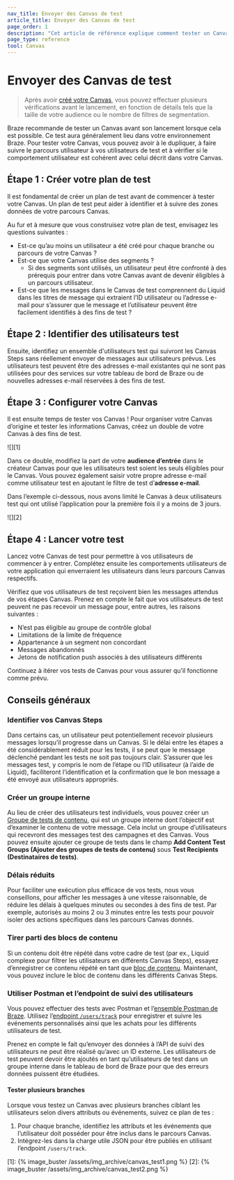 ```yaml
---
nav_title: Envoyer des Canvas de test
article_title: Envoyer des Canvas de test
page_order: 1
description: "Cet article de référence explique comment tester un Canvas avant son lancement et les bonnes pratiques."
page_type: reference
tool: Canvas
---
```


# Envoyer des Canvas de test

> Après avoir [créé votre Canvas]({{site.baseurl}}/user_guide/engagement_tools/canvas/create_a_canvas/create_a_canvas/), vous pouvez effectuer plusieurs vérifications avant le lancement, en fonction de détails tels que la taille de votre audience ou le nombre de filtres de segmentation.

Braze recommande de tester un Canvas avant son lancement lorsque cela est possible. Ce test aura généralement lieu dans votre environnement Braze. Pour tester votre Canvas, vous pouvez avoir à le dupliquer, à faire suivre le parcours utilisateur à vos utilisateurs de test et à vérifier si le comportement utilisateur est cohérent avec celui décrit dans votre Canvas.

## Étape 1 : Créer votre plan de test

Il est fondamental de créer un plan de test avant de commencer à tester votre Canvas. Un plan de test peut aider à identifier et à suivre des zones données de votre parcours Canvas.

Au fur et à mesure que vous construisez votre plan de test, envisagez les questions suivantes :
- Est-ce qu’au moins un utilisateur a été créé pour chaque branche ou parcours de votre Canvas ?
- Est-ce que votre Canvas utilise des segments ? 
	- Si des segments sont utilisés, un utilisateur peut être confronté à des prérequis pour entrer dans votre Canvas avant de devenir éligibles à un parcours utilisateur.
- Est-ce que les messages dans le Canvas de test comprennent du Liquid dans les titres de message qui extraient l’ID utilisateur ou l’adresse e-mail pour s’assurer que le message et l’utilisateur peuvent être facilement identifiés à des fins de test ?

## Étape 2 : Identifier des utilisateurs test

Ensuite, identifiez un ensemble d'utilisateurs test qui suivront les Canvas Steps sans réellement envoyer de messages aux utilisateurs prévus. Les utilisateurs test peuvent être des adresses e-mail existantes qui ne sont pas utilisées pour des services sur votre tableau de bord de Braze ou de nouvelles adresses e-mail réservées à des fins de test. 

## Étape 3 : Configurer votre Canvas

Il est ensuite temps de tester vos Canvas ! Pour organiser votre Canvas d’origine et tester les informations Canvas, créez un double de votre Canvas à des fins de test. 

![][1]

Dans ce double, modifiez la part de votre **audience d’entrée** dans le créateur Canvas pour que les utilisateurs test soient les seuls éligibles pour le Canvas. Vous pouvez également saisir votre propre adresse e-mail comme utilisateur test en ajoutant le filtre de test d’**adresse e-mail**. 

Dans l’exemple ci-dessous, nous avons limité le Canvas à deux utilisateurs test qui ont utilisé l’application pour la première fois il y a moins de 3 jours. 

![][2]

## Étape 4 : Lancer votre test

Lancez votre Canvas de test pour permettre à vos utilisateurs de commencer à y entrer. Complétez ensuite les comportements utilisateurs de votre application qui enverraient les utilisateurs dans leurs parcours Canvas respectifs. 

Vérifiez que vos utilisateurs de test reçoivent bien les messages attendus de vos étapes Canvas. Prenez en compte le fait que vos utilisateurs de test peuvent ne pas recevoir un message pour, entre autres, les raisons suivantes :

- N’est pas éligible au groupe de contrôle global
- Limitations de la limite de fréquence
- Appartenance à un segment non concordant
- Messages abandonnés
- Jetons de notification push associés à des utilisateurs différents

Continuez à itérer vos tests de Canvas pour vous assurer qu’il fonctionne comme prévu.

## Conseils généraux

### Identifier vos Canvas Steps

Dans certains cas, un utilisateur peut potentiellement recevoir plusieurs messages lorsqu’il progresse dans un Canvas. Si le délai entre les étapes a été considérablement réduit pour les tests, il se peut que le message déclenché pendant les tests ne soit pas toujours clair. S’assurer que les messages test, y compris le nom de l’étape ou l’ID utilisateur (à l’aide de Liquid), faciliteront l’identification et la confirmation que le bon message a été envoyé aux utilisateurs appropriés.

### Créer un groupe interne

Au lieu de créer des utilisateurs test individuels, vous pouvez créer un [Groupe de tests de contenu]({{site.baseurl}}/user_guide/administrative/app_settings/developer_console/internal_groups_tab/), qui est un groupe interne dont l’objectif est d’examiner le contenu de votre message. Cela inclut un groupe d’utilisateurs qui recevront des messages test des campagnes et des Canvas. Vous pouvez ensuite ajouter ce groupe de tests dans le champ **Add Content Test Groups (Ajouter des groupes de tests de contenu)** sous **Test Recipients (Destinataires de tests)**.

### Délais réduits

Pour faciliter une exécution plus efficace de vos tests, nous vous conseillons, pour afficher les messages à une vitesse raisonnable, de réduire les délais à quelques minutes ou secondes à des fins de test. Par exemple, autorisés au moins 2 ou 3 minutes entre les tests pour pouvoir isoler des actions spécifiques dans les parcours Canvas donnés.

### Tirer parti des blocs de contenu

Si un contenu doit être répété dans votre cadre de test (par ex., Liquid complexe pour filtrer les utilisateurs en différents Canvas Steps), essayez d’enregistrer ce contenu répété en tant que [bloc de contenu]({{site.baseurl}}/user_guide/engagement_tools/templates_and_media/content_blocks#content-blocks). Maintenant, vous pouvez inclure le bloc de contenu dans les différents Canvas Steps.

### Utiliser Postman et l’endpoint de suivi des utilisateurs

Vous pouvez effectuer des tests avec Postman et l’[ensemble Postman de Braze]({{site.baseurl}}/api/postman_collection/). Utilisez l’[endpoint `/users/track`]({{site.baseurl}}/api/endpoints/user_data/post_user_track/) pour enregistrer et suivre les événements personnalisés ainsi que les achats pour les différents utilisateurs de test.

Prenez en compte le fait qu’envoyer des données à l’API de suivi des utilisateurs ne peut être réalisé qu’avec un ID externe. Les utilisateurs de test peuvent devoir être ajoutés en tant qu’utilisateurs de test dans un groupe interne dans le tableau de bord de Braze pour que des erreurs données puissent être étudiées. 

#### Tester plusieurs branches

Lorsque vous testez un Canvas avec plusieurs branches ciblant les utilisateurs selon divers attributs ou événements, suivez ce plan de tes :

1. Pour chaque branche, identifiez les attributs et les événements que l’utilisateur doit posséder pour être inclus dans le parcours Canvas.
2. Intégrez-les dans la charge utile JSON pour être publiés en utilisant l’endpoint `/users/track`.

[1]: {% image_buster /assets/img_archive/canvas_test1.png %}
[2]: {% image_buster /assets/img_archive/canvas_test2.png %}